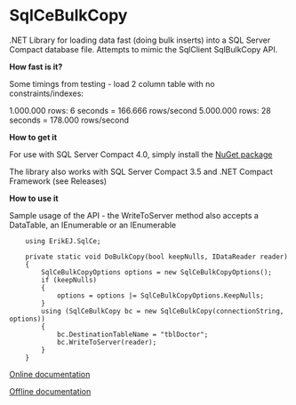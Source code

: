 # SqlCeBulkCopy
.NET Library for loading data fast (doing bulk inserts) into a SQL Server Compact database file. Attempts to mimic the SqlClient SqlBulkCopy API.

**How fast is it?**

Some  timings from testing - load 2 column table with no constraints/indexes:

1.000.000 rows: 6 seconds = 166.666 rows/second
5.000.000 rows: 28 seconds = 178.000 rows/second

**How to get it**

For use with SQL Server Compact 4.0, simply install the [NuGet package](http://nuget.org/packages/ErikEJ.SqlCeBulkCopy)

The library also works with SQL Server Compact 3.5 and .NET Compact Framework (see Releases)

**How to use it**

Sample usage of the API - the WriteToServer method also accepts a DataTable, an IEnumerable or an IEnumerable<T>

        using ErikEJ.SqlCe;

        private static void DoBulkCopy(bool keepNulls, IDataReader reader)
        {
            SqlCeBulkCopyOptions options = new SqlCeBulkCopyOptions();
            if (keepNulls)
            {
                options = options |= SqlCeBulkCopyOptions.KeepNulls;
            }
            using (SqlCeBulkCopy bc = new SqlCeBulkCopy(connectionString, options))
            {
                bc.DestinationTableName = "tblDoctor";
                bc.WriteToServer(reader);
            }
        }

[Online documentation](https://erikej.github.io/SqlCeBulkCopy/)

[Offline documentation](https://github.com/ErikEJ/SqlCeBulkCopy/blob/master/doc/SqlCeBulkCopyDoc.1.1.zip)


